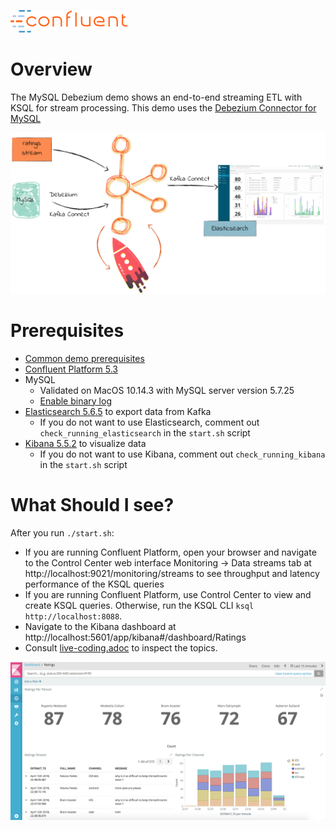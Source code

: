 ![image](../images/confluent-logo-300-2.png)

# Overview

The MySQL Debezium demo shows an end-to-end streaming ETL with KSQL for stream processing. This demo uses the [Debezium Connector for MySQL](http://debezium.io/docs/connectors/mysql/)

![](images/ksql-debezium-es.png)

# Prerequisites

* [Common demo prerequisites](https://github.com/confluentinc/examples#prerequisites)
* [Confluent Platform 5.3](https://www.confluent.io/download/)
* MySQL
  * Validated on MacOS 10.14.3 with MySQL server version 5.7.25
  * [Enable binary log](http://debezium.io/docs/connectors/mysql/)
* [Elasticsearch 5.6.5](https://www.elastic.co/downloads/past-releases/elasticsearch-5-6-5) to export data from Kafka
  * If you do not want to use Elasticsearch, comment out ``check_running_elasticsearch`` in the ``start.sh`` script
* [Kibana 5.5.2](https://www.elastic.co/downloads/past-releases/kibana-5-5-2) to visualize data
  * If you do not want to use Kibana, comment out ``check_running_kibana`` in the ``start.sh`` script

# What Should I see?

After you run `./start.sh`:

* If you are running Confluent Platform, open your browser and navigate to the Control Center web interface Monitoring -> Data streams tab at http://localhost:9021/monitoring/streams to see throughput and latency performance of the KSQL queries
* If you are running Confluent Platform, use Control Center to view and create KSQL queries. Otherwise, run the KSQL CLI `ksql http://localhost:8088`.
* Navigate to the Kibana dashboard at http://localhost:5601/app/kibana#/dashboard/Ratings
* Consult [live-coding.adoc](https://github.com/confluentinc/examples/blob/5.3.0-beta190623193221-post/mysql-debezium/live-coding.adoc#show-cdc-in-action) to inspect the topics.

![image](images/kibana-dashboard.png)
